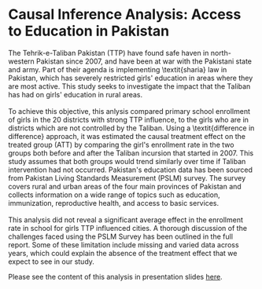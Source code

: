 # Causal Inference Analysis: Access to Education in Pakistan
The Tehrik-e-Taliban Pakistan (TTP) have found safe haven in north-western Pakistan since 2007, and have been at war with the Pakistani state and army. Part of their agenda is implementing \textit{sharia} law in Pakistan, which has severely restricted girls' education in areas where they are most active. This study seeks to investigate the impact that the Taliban has had on girls' education in rural areas.
<br>
<br>
To achieve this objective, this anlysis compared primary school enrollment of girls in the 20 districts with strong TTP influence, to the girls who are in districts which are not controlled by the Taliban. Using a \textit{difference in difference} approach, it was estimated the causal treatment effect on the treated group (ATT) by comparing the girl's enrollment rate in the two groups both before and after the Taliban incursion that started in 2007. This study assumes that both groups would trend similarly over time if Taliban intervention had not occurred. Pakistan's education data has been sourced from Pakistan Living Standards Measurement (PSLM) survey. The survey covers rural and urban areas of the four main provinces of Pakistan and collects information on a wide range of topics such as education, immunization, reproductive health, and access to basic services. 
<br>
<br>
This analysis did not reveal a significant average effect in the enrollment rate in school for girls TTP influenced cities. A thorough discussion of the challenges faced using the PSLM Survey has been outlined in the full report. Some of these limitation include missing and varied data across years, which could explain the absence of the treatment effect that we expect to see in our study.

Please see the content of this analysis in presentation slides [here](https://github.com/clarissaache/access-to-education-causal-inference-analysis/blob/22b46c603b16ac909b6b585d7388f02c7ec6e006/40-docs/Final_presentations_V_final.pdf).
